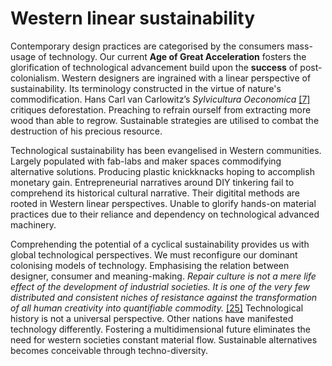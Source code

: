 # Western linear sustainability



Contemporary design practices are categorised by the consumers mass-usage of technology. Our current **Age of Great Acceleration** fosters the glorification of technological advancement build upon the **success** of post-colonialism. Western designers are ingrained with a linear perspective of sustainability. Its terminology constructed in the virtue of nature's commodification. Hans Carl van Carlowitz’s *Sylvicultura Oeconomica* <a href="#bibliography">[7]</a> critiques deforestation. Preaching to refrain ourself from extracting more wood than able to regrow. Sustainable strategies are utilised to combat the destruction of his precious resource. 


Technological sustainability has been evangelised in Western communities. Largely populated with fab-labs and maker spaces commodifying alternative solutions. Producing plastic knickknacks hoping to accomplish monetary gain. Entrepreneurial narratives around DIY tinkering fail to comprehend its historical cultural narrative. Their digitital methods are rooted in Western linear perspectives. Unable to glorify hands-on material practices due to their reliance and dependency on technological advanced machinery. 



Comprehending the potential of a cyclical sustainability provides us with global technological perspectives. We must reconfigure our dominant colonising models of technology. Emphasising the relation between designer, consumer and meaning-making. *Repair culture is not a mere life effect of the development of industrial societies. It is one of the very few distributed and consistent niches of resistance against the transformation of all human creativity into quantifiable commodity.* <a href="#bibliography">[25]</a> Technological history is not a universal perspective. Other nations have manifested technology differently. Fostering a multidimensional future eliminates the need for western societies constant material flow. Sustainable alternatives becomes conceivable through techno-diversity. 
